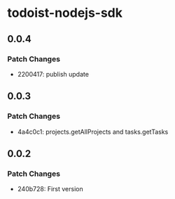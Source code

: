 # todoist-nodejs-sdk

## 0.0.4

### Patch Changes

- 2200417: publish update

## 0.0.3

### Patch Changes

- 4a4c0c1: projects.getAllProjects and tasks.getTasks

## 0.0.2

### Patch Changes

- 240b728: First version

